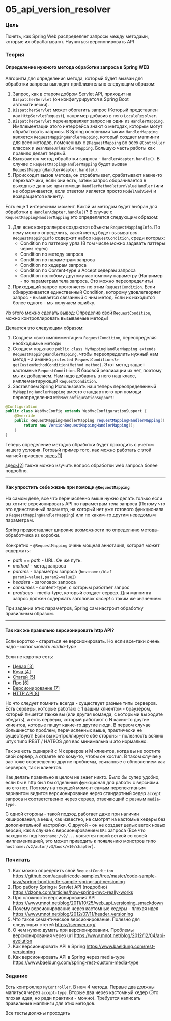 # 05_api_version_resolver

### Цель

Понять, как Spring Web распределяет запросы между методами, которые их обрабатывают. Научиться версионировать API

### Теория

#### Определение нужного метода обработки запроса в Spring WEB
Алгоритм для определения метода, который будет вызван для обработки запросы выглядит приблизительно следующим образом:
1. Запрос, как в старом добром Servlet API, приходит на ```DispatcherServlet``` (он конфигурируется в Spring Boot автоматически).
2. ```DispatcherServlet``` может обогатить запрос (Который представлен как ```HttpServletRequest```), например добавив в него 
```LocaleResolver```.
3. ```DispatcherServlet``` перенаправляет запрос на один из ```HandlerMapping```. Имплементации этого интерфейса знают о методах,
 которым могут обрабатывать запросы. В Spring основными таким ```HandlerMapping``` является ```RequestMappingHandlerMapping```, 
 который создает маппинги для всех методов, помеченных с ```@RequestMapping```  во всех ```@Controller``` классах 
 и ```BeanNameUrlHandlerMapping```. Большую часть работы как правило делает первый.
4. Вызывается метод обработки запроса - ```HandlerAdapter.handle()```. В случае с ```RequestMappingHandlerMapping``` 
будет вызван ```RequestMappingHandlerAdapter.handle()```. 
5. Происходит вызов метода, он отрабатывает, срабатывают какие-то перехватчики, если они есть, затем запрос оборачивается 
в выходные данные при помощи ```HandlerMethodReturnValueHandler``` (или не оборачивается, если ответом является просто ```ModelAndView```) 
и возвращается клиенту.

Есть еще 1 интересным момент. Какой из методом будет выбран для обработки в ```HandlerAdapter.handle()```? В случае с 
```RequestMappingHandlerMapping``` это определяется следующим образом:

1. Для всех контроллеров создаются объекты ```RequestMappingInfo```. По нему можно определить,
какой метод будет вызываться. ```RequestMappingInfo``` содержит набор ```RequestCondition```, среди которых:
    - Condition по паттерну урла (В том числе можно задавать паттеры через regex)
    - Condition по методу запроса
    - Condition по параметрам запроса
    - Condition по хедерам запроса
    - Condition по Content-type и Accept хедерам запроса
    - Condition полюбому другому кастомному параметру (Например - по параметрам тела запроса. Это можно переопределить)
2. Приходящий запрос прогоняется по этим ```RequestCondition```. Если обнаруживается единственный Condition, которому удовлетворяет 
запрос - вызывается связанный с ним метод. Если их находится более одного - мы получаем ошибку.

Из этого можно сделать вывод: Определив свой ```RequestCondition```, можно контроллировать вызываемые методы!

Делается это следующим образом:
1. Создаем свою имплементацию ```RequestCondition```, переопределяя необходимые методы
2. Создаем подкласс ```public class MyMappingHandlerMapping extends RequestMappingHandlerMapping```, чтобы переопределить
нужный нам метод - а именно ```protected RequestCondition<?> getCustomMethodCondition(Method method)```. Этот метод 
задает кастомные ```RequestCondition```. В базовой реализации их нет, поэтому мы их добавляем. Нам надо добавить в него 
наш класс, имплементирующий ```RequestCondition```.
3. Заставляем Spring Использовать наш теперь переопределенный ```MyMappingHandlerMapping``` вместо стандартного при помощи 
переопределения ```WebMvcConfigurationSupport```:
```java
@Configuration
public class WebMvcConfig extends WebMvcConfigurationSupport {
    @Override
    public RequestMappingHandlerMapping requestMappingHandlerMapping() {
        return new VersionRequestMappingHandlerMapping();
    }
}
``` 
Теперь определение методов обработки будет проходить с учетом нашего условия. 
Готовый пример того, как можно работать с этой магией приведен 
[здесь[1]](https://github.com/aquatir/code-samples/tree/master/code-sample-java/spring-boot/code-sample-spring-api-versioning)

[здесь[2]](https://dzone.com/articles/how-spring-mvc-really-works) также можно изучить вопрос обработки web запроса более подробно.

--- 
#### Как упростить себе жизнь при помощи ```@RequestMapping```

На самом деле, все что перечисленно выше нужно делать только если вы хотите версионировать API по параметрам тела запроса
(Потому что это единственный параметр, на который нет уже готового функционала в ```RequestMappingHandlerMapping```) или
по каким-то другим неведомым параметрам.
 
Spring предоставляет широкие возможности по определнию метода-обработчика из коробки.

Конкретно - ```@RequestMapping``` очень мощная аннотация, которая может содержать:
- *path* == *path* - URL. Он же путь.
- *method* - метод запроса
- *params* - параметры запроса (```hostname:/bla?param1=value1,param2=value2```)
- *headers* - заголовок запроса
- *consumes* - content-type, с которым работает запрос
- *produces* - media-type, который создает сервер. Для маппинга запрос должен содержать заголовок *accept* с таким же значением

При задании этих параметров, Spring сам настроит обработку правильным образом. 

--- 

#### Так как же правильно версионировать http API?

Если коротко - стараться не версионировать. Но если все-таки очень надо - использовать *media-type*

Если не коротко есть:
- [Целая [3]](https://www.mnot.net/blog/2011/10/25/web_api_versioning_smackdown) 
- [Куча [4]](https://www.mnot.net/blog/2012/07/11/header_versioning)
- [Статей [5]](https://semver.org/)
- [Про [6]](https://www.mnot.net/blog/2012/12/04/api-evolution)
- [Версионирование [7]](https://www.baeldung.com/rest-versioning) 
- [HTTP API[8]](https://www.baeldung.com/spring-rest-custom-media-type)

Но что следует помнить всегда - существует разные типы серверов. Есть серверы, которые работаю с 1 вашим клиентом - браузером,
который пишется также вы (или другая команда, с которыми вы ходите обедать), а есть серверы, который работают с N каких-то
другие клиентов, которые пишут какие-то другие люди. В первом случае большинство проблем, перечисленных выше, практически 
не существуют! Если вы контроллируете обе стороны - полезность всяких штук типо REST / HATEOS для вас минимальна и это нормально.

Так же есть сценарий с N серверов и M клиентов, когда вы не хостите свой сервер, а отдаете его кому-то, чтобы он хостил.
В таком случае у вас тоже соверешенно другие проблемы, связанные с обновлением как серверов, так и клиентов.

Как делать правильно в целом не знает никто. Было бы супер удобно, если бы в http был бы отдельный функционал для работы с 
версиями. но его нет. Поэтому на текущей момент самым перспективным вариантом видится версионирование через стандартный 
хедер ```accept``` запроса и соответственно через сервер, отвечающий c разным ```media-type```. 

С одной стороны - такой подход работает даже при наличии кеширования, а кеши, как известно, не смотрят на кастомые хедеры
без дополнительной настройки. С другой - он не создает целых веток новых версий, как в случае с версионированием 
```URL``` запроса (Все что находится под ```hostname:/v2/...``` является новой веткой со своей имплементацией, это может
приводить к появлению монстров типо ```hostname:/v2/autor/v3/book/v10/chapter```).

### Почитать

1. Как можно определить свой ```RequestCondition``` https://github.com/aquatir/code-samples/tree/master/code-sample-java/spring-boot/code-sample-spring-api-versioning
2. Про работу Spring и Servlet API (подробно) https://dzone.com/articles/how-spring-mvc-really-works
3. Про сложности версионирования API https://www.mnot.net/blog/2011/10/25/web_api_versioning_smackdown
4. Почему версионирование через кастомные хедеры - плохая идея https://www.mnot.net/blog/2012/07/11/header_versioning
5. Что такое семантическое версионирование. Полезно для следующих стетей https://semver.org/
6. О чем нужно думать при версионировании. Проблемы версионирования через url https://www.mnot.net/blog/2012/12/04/api-evolution
7. Как версионировать API в Spring https://www.baeldung.com/rest-versioning
8. Как версионировать API в Spring через media-type https://www.baeldung.com/spring-rest-custom-media-type
### Задание

Есть контроллер ```MyController```. В нем 4 метода. Первые два должны мапиться через ```accept-type```. 
Вторые два через кастомный хедер (Это плохая идея, но ради практики - можно). Требуется написать правильные маппинги 
для этих методов.

Все тесты должны проходить
